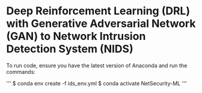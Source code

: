 # Deep Reinforcement Learning (DRL) with Generative Adversarial Network (GAN) to Network Intrusion Detection System (NIDS)

To run code, ensure you have the latest version of Anaconda and run the commands:

'''
$ conda env create -f ids_env.yml
$ conda activate NetSecurity-ML
'''
